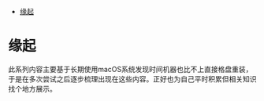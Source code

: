 <!--ts-->
* [缘起](#缘起)

<!-- Created by https://github.com/ekalinin/github-markdown-toc -->
<!-- Added by: runner, at: Sun Jun  5 09:06:51 UTC 2022 -->

<!--te-->
# 缘起

此系列内容主要基于长期使用macOS系统发现时间机器也比不上直接格盘重装，于是在多次尝试之后逐步梳理出现在这些内容。正好也为自己平时积累但相关知识找个地方展示。